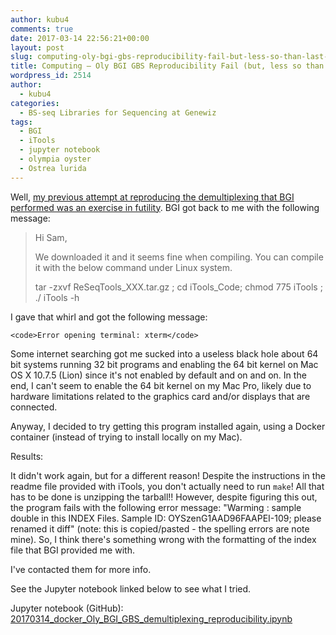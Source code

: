 ```yaml
---
author: kubu4
comments: true
date: 2017-03-14 22:56:21+00:00
layout: post
slug: computing-oly-bgi-gbs-reproducibility-fail-but-less-so-than-last-time
title: Computing – Oly BGI GBS Reproducibility Fail (but, less so than last time)...
wordpress_id: 2514
author:
  - kubu4
categories:
  - BS-seq Libraries for Sequencing at Genewiz
tags:
  - BGI
  - iTools
  - jupyter notebook
  - olympia oyster
  - Ostrea lurida
---
```


Well, [my previous attempt at reproducing the demultiplexing that BGI performed was an exercise in futility](https://robertslab.github.io/sams-notebook/2017-03-07-computing-oly-bgi-gbs-reproducibility-fail.html). BGI got back to me with the following message:





<blockquote>Hi Sam,

We downloaded it and it seems fine when compiling. You can compile it with the below command under Linux system.

tar -zxvf ReSeqTools_XXX.tar.gz ; cd iTools_Code; chmod 775 iTools ; ./ iTools -h</blockquote>





I gave that whirl and got the following message:


    
    <code>Error opening terminal: xterm</code>



Some internet searching got me sucked into a useless black hole about 64 bit systems running 32 bit programs and enabling the 64 bit kernel on Mac OS X 10.7.5 (Lion) since it's not enabled by default and on and on. In the end, I can't seem to enable the 64 bit kernel on my Mac Pro, likely due to hardware limitations related to the graphics card and/or displays that are connected.

Anyway, I decided to try getting this program installed again, using a Docker container (instead of trying to install locally on my Mac).



Results:

It didn't work again, but for a different reason! Despite the instructions in the readme file provided with iTools, you don't actually need to run `make`! All that has to be done is unzipping the tarball!! However, despite figuring this out, the program fails with the following error message: "Warming : sample double in this INDEX Files. Sample ID: OYSzenG1AAD96FAAPEI-109; please renamed it diff" (note: this is copied/pasted - the spelling errors are note mine). So, I think there's something wrong with the formatting of the index file that BGI provided me with.

I've contacted them for more info.

See the Jupyter notebook linked below to see what I tried.

Jupyter notebook (GitHub): [20170314_docker_Oly_BGI_GBS_demultiplexing_reproducibility.ipynb](https://github.com/sr320/LabDocs/blob/master/jupyter_nbs/sam/20170314_docker_Oly_BGI_GBS_demultiplexing_reproducibility.ipynb)
